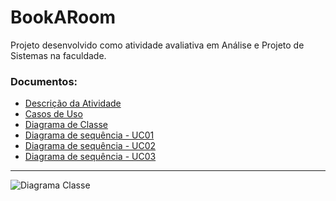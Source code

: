 # BookARoom
Projeto desenvolvido como atividade avaliativa em Análise e Projeto de Sistemas na faculdade.

### Documentos:
- [Descrição da Atividade](https://github.com/deisesan/BookARoom/blob/main/doc/Atividade%20Avaliativa%20-%20DCP%20-%202023.2.pdf)
- [Casos de Uso](https://github.com/deisesan/BookARoom/blob/main/doc/Casos%20de%20Uso%20-%20Resumidos.pdf)
- [Diagrama de Classe](https://github.com/deisesan/BookARoom/blob/main/doc/Diagrama%20Classe.png)
- [Diagrama de sequência - UC01]()
- [Diagrama de sequência - UC02]()
- [Diagrama de sequência - UC03]()

---

![Diagrama Classe](https://github.com/deisesan/BookARoom/assets/60986602/5a970715-c999-4018-865b-9b01283a0b81)
